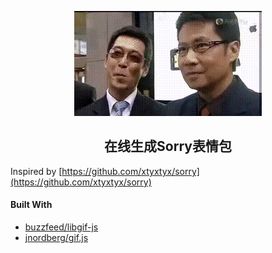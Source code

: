 <p align="center">
  <a href="https://vuejs.org" target="_blank" rel="noopener noreferrer">
  <img width="300" src="./assets/images/example.gif" alt="Example Gif">
  </a>
</p>

<h2 align="center">在线生成Sorry表情包</h2>

Inspired by [https://github.com/xtyxtyx/sorry](https://github.com/xtyxtyx/sorry)

#### Built With
- [buzzfeed/libgif-js](https://github.com/buzzfeed/libgif-js)
- [jnordberg/gif.js](https://github.com/jnordberg/gif.js)

